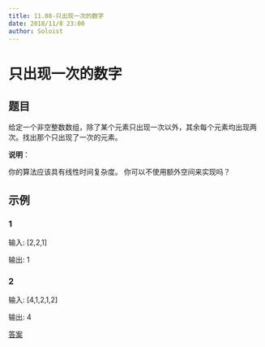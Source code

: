 ```yaml
---
title: 11.08-只出现一次的数字
date: 2018/11/8 23:00
author: Soloist
---
```

    
# 只出现一次的数字

## 题目

给定一个非空整数数组，除了某个元素只出现一次以外，其余每个元素均出现两次。找出那个只出现了一次的元素。

**说明**：

你的算法应该具有线性时间复杂度。 你可以不使用额外空间来实现吗？

## 示例

### 1

输入: [2,2,1]

输出: 1

### 2

输入: [4,1,2,1,2]

输出: 4

[答案](https://github.com/aSoloist/java-algorithm/blob/master/code/2018/11/08/Main.java)